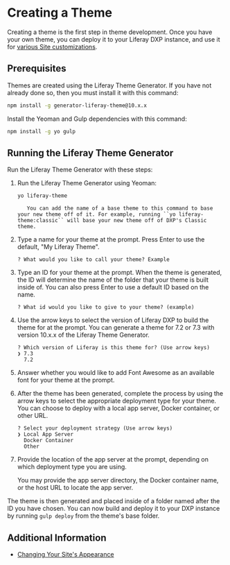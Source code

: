 # Creating a Theme

Creating a theme is the first step in theme development. Once you have your own theme, you can deploy it to your Liferay DXP instance, and use it for [various Site customizations](../introduction-to-themes.md#developing-themes).

## Prerequisites

Themes are created using the Liferay Theme Generator. If you have not already done so, then you must install it with this command:

```bash
npm install -g generator-liferay-theme@10.x.x
```

Install the Yeoman and Gulp dependencies with this command:

```bash
npm install -g yo gulp
```

## Running the Liferay Theme Generator

Run the Liferay Theme Generator with these steps:

1. Run the Liferay Theme Generator using Yeoman:

    ```bash
    yo liferay-theme
    ```

    ```important::
       You can add the name of a base theme to this command to base your new theme off of it. For example, running ``yo liferay-theme:classic`` will base your new theme off of DXP's Classic theme.
    ```
    <!-- Add link to an explanation of choosing (and changing) the base theme when available.-->

1. Type a name for your theme at the prompt. Press Enter to use the default, "My Liferay Theme".

    ```
    ? What would you like to call your theme? Example
    ```

1. Type an ID for your theme at the prompt. When the theme is generated, the ID will determine the name of the folder that your theme is built inside of. You can also press Enter to use a default ID based on the name.

    ```
    ? What id would you like to give to your theme? (example)
    ```

1. Use the arrow keys to select the version of Liferay DXP to build the theme for at the prompt. You can generate a theme for 7.2 or 7.3 with version 10.x.x of the Liferay Theme Generator.

    ```
    ? Which version of Liferay is this theme for? (Use arrow keys)
    ❯ 7.3 
      7.2
    ```

1. Answer whether you would like to add Font Awesome as an available font for your theme at the prompt.

1. After the theme has been generated, complete the process by using the arrow keys to select the appropriate deployment type for your theme. You can choose to deploy with a local app server, Docker container, or other URL.

    ```
    ? Select your deployment strategy (Use arrow keys)
    ❯ Local App Server 
      Docker Container 
      Other
    ```

1. Provide the location of the app server at the prompt, depending on which deployment type you are using.

    You may provide the app server directory, the Docker container name, or the host URL to locate the app server.

The theme is then generated and placed inside of a folder named after the ID you have chosen. You can now build and deploy it to your DXP instance by running `gulp deploy` from the theme's base folder.

## Additional Information

* [Changing Your Site's Appearance](../../../../getting-started/changing-your-sites-appearance.md)
